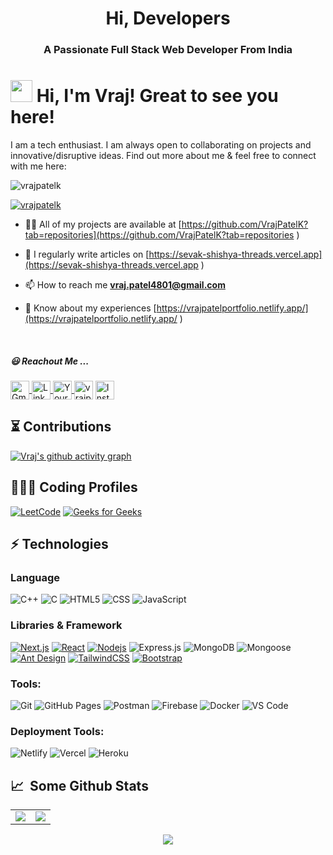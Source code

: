 <h1 align="center">Hi, Developers</h1>
<h3 align="center">A Passionate Full Stack Web Developer From India</h3>
  
# <img src="https://cdn.jsdelivr.net/gh/Th3Wall/assets-cdn/PersonalGithubReadme/HandGreet.gif" width="35px" />&nbsp;<b>Hi, I'm Vraj! Great to see you here!</b>
  
I am a tech enthusiast. I am always open to collaborating on projects and innovative/disruptive ideas. Find out more about me & feel free to connect with me here:
<br>
  
<p align="left"> <img src="https://komarev.com/ghpvc/?username=vrajpatelk&label=Profile%20views&color=0e75b6&style=flat" alt="vrajpatelk" /> </p>
  
<p align="left"> <a href="https://github.com/ryo-ma/github-profile-trophy"><img src="https://github-profile-trophy.vercel.app/?username=vrajpatelk" alt="vrajpatelk" /></a> </p>
  
- 👨‍💻 All of my projects are available at [https://github.com/VrajPatelK?tab=repositories](https://github.com/VrajPatelK?tab=repositories )
  
- 📝 I regularly write articles on [https://sevak-shishya-threads.vercel.app](https://sevak-shishya-threads.vercel.app )
  
- 📫 How to reach me **vraj.patel4801@gmail.com**
  
- 📄 Know about my experiences [https://vrajpatelportfolio.netlify.app/](https://vrajpatelportfolio.netlify.app/ )
  
<br/>
  
##### 😃 Reachout Me ...
  
<p align="left">
<a href="mailto:vraj.patel4801@gmail.com" target="_blank">
<img align="center" src="https://img.icons8.com/color/48/000000/gmail.png" alt="Gmail" height="30" width="30" />
</a>
<a href="https://www.linkedin.com/in/vrajpatel010" target="_blank">
  <img align="center" src="https://img.icons8.com/color/48/000000/linkedin.png" alt="LinkedIn" height="30" width="30" />
</a>
<a href="https://discord.com/users/vrajpatel9491" target="blank">
<img align="center" src="https://raw.githubusercontent.com/rahuldkjain/github-profile-readme-generator/master/src/images/icons/Social/discord.svg" alt="Your Discord Profile" height="30" width="30" />
</a>
<a href="https://auth.geeksforgeeks.org/user/vrajpatel4801/profile" target="blank"><img align="center" src="https://raw.githubusercontent.com/rahuldkjain/github-profile-readme-generator/master/src/images/icons/Social/geeks-for-geeks.svg" alt="vrajpatel4801/profile" height="30" width="30" /></a>
<a href="https://www.instagram.com/vrajpatel__010" target="_blank">
  <img align="center" src="https://img.icons8.com/color/48/000000/instagram-new.png" alt="Instagram" height="30" width="30" />
</a>
</p>
  
## ⏳ Contributions
  
[![Vraj's github activity graph](https://github-readme-activity-graph.vercel.app/graph?username=vrajpatelk&theme=merko&area=true)](https://github.com/vrajpatelk)
  
## 👨🏻‍💻 Coding Profiles
  
[![LeetCode](https://img.shields.io/badge/-LeetCode-FFA116?style=for-the-badge&logo=LeetCode&logoColor=black )](https://leetcode.com/vrajpatel010/)
[![Geeks for Geeks](https://img.shields.io/badge/-GeeksforGeeks-0F9D58?style=for-the-badge&logo=GeeksforGeeks&logoColor=white )](https://auth.geeksforgeeks.org/user/vrajpatel4801/profile)
  
## ⚡ Technologies
  
### Language
  
![C++](https://img.shields.io/badge/-C++-00599C?style=for-the-badge&logo=cplusplus )
![C](https://img.shields.io/badge/-C-A8B9CC?style=for-the-badge&logo=C&logoColor=white )
![HTML5](https://img.shields.io/badge/-HTML5-E34F26?style=for-the-badge&logo=html5&logoColor=white )
![CSS](https://img.shields.io/badge/-CSS-1572B6?style=for-the-badge&logo=css )
![JavaScript](https://img.shields.io/badge/-JavaScript-black?style=for-the-badge&logo=javascript )
  
### Libraries & Framework
  
[![Next.js](https://img.shields.io/badge/-Next.js-000000?style=for-the-badge&logo=next.js&logoColor=white )](https://nextjs.org/)
[![React](https://img.shields.io/badge/-React-black?style=for-the-badge&logo=react )](https://reactjs.org/)
[![Nodejs](https://img.shields.io/badge/-Nodejs-black?style=for-the-badge&logo=Node.js )](https://nodejs.org/)
![Express.js](https://img.shields.io/badge/Express.js-%234ea94b.svg?style=for-the-badge&logo=express&logoColor=white )
![MongoDB](https://img.shields.io/badge/MongoDB-%234ea94b.svg?style=for-the-badge&logo=mongodb&logoColor=white )
![Mongoose](https://img.shields.io/badge/Mongoose-%234ea94b.svg?style=for-the-badge&logo=mongoose&logoColor=white )
[![Ant Design](https://img.shields.io/badge/-Ant%20Design-0170FE?style=for-the-badge&logo=antdesign&logoColor=white )](https://ant.design/)
[![TailwindCSS](https://img.shields.io/badge/tailwindcss-%2338B2AC.svg?&style=for-the-badge&logo=tailwind-css&logoColor=white )](https://tailwindcss.com/)
[![Bootstrap](https://img.shields.io/badge/-Bootstrap-563D7C?style=for-the-badge&logo=bootstrap )](https://getbootstrap.com/)
  
### Tools:
  
![Git](https://img.shields.io/badge/-Git-black?style=for-the-badge&logo=git )
![GitHub Pages](https://img.shields.io/badge/GitHub%20Pages-%23327FC7.svg?logo=github&style=for-the-badge&logoColor=white )
![Postman](https://img.shields.io/badge/Postman-%23FF6C37.svg?style=for-the-badge&logo=postman&logoColor=white )
![Firebase](https://img.shields.io/badge/firebase-ffca28?style=for-the-badge&logo=firebase&logoColor=black )
![Docker](https://img.shields.io/badge/Docker-%230db7ed.svg?style=for-the-badge&logo=docker&logoColor=white )
![VS Code](https://img.shields.io/badge/-VS%20Code-007ACC?style=for-the-badge&logo=visual-studio-code )
  
### Deployment Tools:
  
![Netlify](https://img.shields.io/badge/-Netlify-%2300C7B7?style=for-the-badge&logo=netlify&logoColor=ffffff )
![Vercel](https://img.shields.io/badge/-Vercel-%23000000?style=for-the-badge&logo=vercel&logoColor=white )
![Heroku](https://img.shields.io/badge/Heroku%20-%23430098.svg?style=for-the-badge&logo=heroku&logoColor=white )
  
## 📈 &nbsp;Some Github Stats
  
<table>
<tr>
<td>
<img src="https://github-readme-stats.vercel.app/api?username=vrajpatelk&include_all_commits=true&count_private=true&show_icons=true&line_height=20&theme=tokyonight"/>
<td><img src="https://github-readme-stats.vercel.app/api/top-langs?username=vrajpatelk&show_icons=true&locale=en&layout=compact&theme=tokyonight" />
</td>
</tr>
</table>
<p align="center">
<img align="center" src="https://github-readme-streak-stats.herokuapp.com/?user=vrajpatelk&theme=tokyonight" />
</p>

